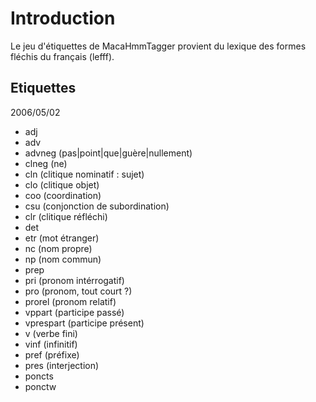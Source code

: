 # Introduction #

Le jeu d'étiquettes de MacaHmmTagger provient du lexique des formes fléchis du français (lefff).

## Etiquettes ##

2006/05/02

  * adj
  * adv
  * advneg (pas|point|que|guère|nullement)
  * clneg (ne)
  * cln (clitique nominatif : sujet)
  * clo (clitique objet)
  * coo (coordination)
  * csu (conjonction de subordination)
  * clr (clitique réfléchi)
  * det
  * etr (mot étranger)
  * nc (nom propre)
  * np (nom commun)
  * prep
  * pri (pronom intérrogatif)
  * pro (pronom, tout court ?)
  * prorel (pronom relatif)
  * vppart (participe passé)
  * vprespart (participe présent)
  * v (verbe fini)
  * vinf (infinitif)
  * pref (préfixe)
  * pres (interjection)
  * poncts
  * ponctw
